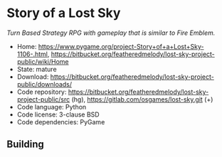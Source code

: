# Story of a Lost Sky

_Turn Based Strategy RPG with gameplay that is similar to Fire Emblem._

- Home: https://www.pygame.org/project-Story+of+a+Lost+Sky-1106-.html, https://bitbucket.org/featheredmelody/lost-sky-project-public/wiki/Home
- State: mature
- Download: https://bitbucket.org/featheredmelody/lost-sky-project-public/downloads/
- Code repository: https://bitbucket.org/featheredmelody/lost-sky-project-public/src (hg), https://gitlab.com/osgames/lost-sky.git (+)
- Code language: Python
- Code license: 3-clause BSD
- Code dependencies: PyGame

## Building

